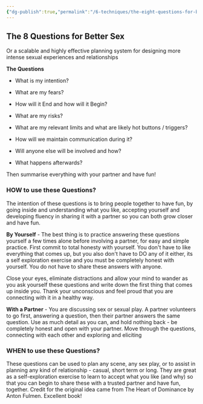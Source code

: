 ```yaml
---
{"dg-publish":true,"permalink":"/6-techniques/the-eight-questions-for-better-sex/"}
---
```



## The 8 Questions for Better Sex

Or a scalable and highly effective planning system for designing more intense sexual experiences and relationships

**The Questions**

- What is my intention?

- What are my fears?

- How will it End and how will it Begin?

- What are my risks?

- What are my relevant limits and what are likely hot buttons / triggers?

- How will we maintain communication during it?

- Will anyone else will be involved and how?

- What happens afterwards?

Then summarise everything with your partner and have fun!

### HOW to use these Questions?

The intention of these questions is to bring people together to have fun, by going inside and understanding what you like, accepting yourself and developing fluency in sharing it with a partner so you can both grow closer and have fun.

**By Yourself** - The best thing is to practice answering these questions yourself a few times alone before involving a partner, for easy and simple practice. First commit to total honesty with yourself. You don't have to like everything that comes up, but you also don't have to DO any of it either, its a self exploration exercise and you must be completely honest with yourself. You do not have to share these answers with anyone.

Close your eyes, eliminate distractions and allow your mind to wander as you ask yourself these questions and write down the first thing that comes up inside you. Thank your unconscious and feel proud that you are connecting with it in a healthy way. 

**With a Partner** - You are discussing sex or sexual play. A partner volunteers to go first, answering a question, then their partner answers the same question. Use as much detail as you can, and hold nothing back - be completely honest and open with your partner. Move through the questions, connecting with each other and exploring and eliciting

### WHEN to use these Questions?

These questions can be used to plan any scene, any sex play, or to assist in planning any kind of relationship - casual, short term or long. They are great as a self-exploration exercise to learn to accept what you like (and why) so that you can begin to share these with a trusted partner and have fun, together. Credit for the original idea came from The Heart of Dominance by Anton Fulmen. Excellent book!